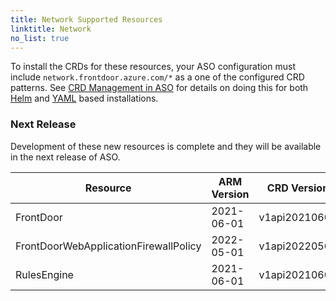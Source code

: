 ```yaml
---
title: Network Supported Resources
linktitle: Network
no_list: true
---
```

To install the CRDs for these resources, your ASO configuration must include `network.frontdoor.azure.com/*` as a one of the configured CRD patterns. See [CRD Management in ASO](https://azure.github.io/azure-service-operator/guide/crd-management/) for details on doing this for both [Helm](https://azure.github.io/azure-service-operator/guide/crd-management/#helm) and [YAML](https://azure.github.io/azure-service-operator/guide/crd-management/#yaml) based installations.

### Next Release

Development of these new resources is complete and they will be available in the next release of ASO.

| Resource                              | ARM Version | CRD Version   | Supported From | Sample |
|---------------------------------------|-------------|---------------|----------------|--------|
| FrontDoor                             | 2021-06-01  | v1api20210601 | v2.6.0         | -      |
| FrontDoorWebApplicationFirewallPolicy | 2022-05-01  | v1api20220501 | v2.6.0         | -      |
| RulesEngine                           | 2021-06-01  | v1api20210601 | v2.6.0         | -      |

